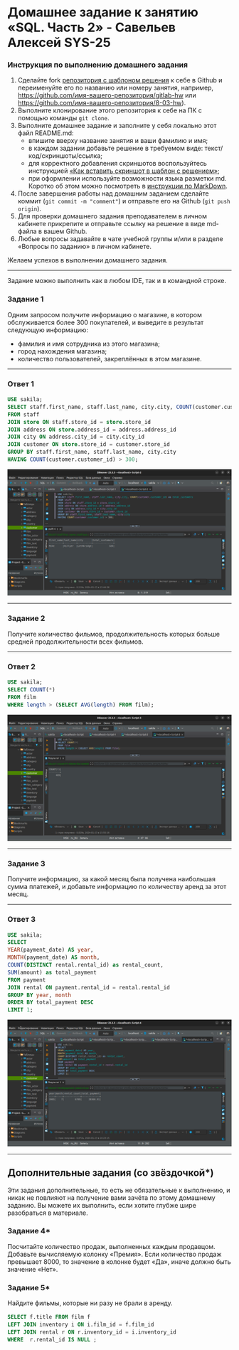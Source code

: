 # Домашнее задание к занятию «SQL. Часть 2» - Савельев Алексей SYS-25

### Инструкция по выполнению домашнего задания

1. Сделайте fork [репозитория c шаблоном решения](https://github.com/netology-code/sys-pattern-homework) к себе в Github и переименуйте его по названию или номеру занятия, например, https://github.com/имя-вашего-репозитория/gitlab-hw или https://github.com/имя-вашего-репозитория/8-03-hw).
2. Выполните клонирование этого репозитория к себе на ПК с помощью команды `git clone`.
3. Выполните домашнее задание и заполните у себя локально этот файл README.md:
   - впишите вверху название занятия и ваши фамилию и имя;
   - в каждом задании добавьте решение в требуемом виде: текст/код/скриншоты/ссылка;
   - для корректного добавления скриншотов воспользуйтесь инструкцией [«Как вставить скриншот в шаблон с решением»](https://github.com/netology-code/sys-pattern-homework/blob/main/screen-instruction.md);
   - при оформлении используйте возможности языка разметки md. Коротко об этом можно посмотреть в [инструкции по MarkDown](https://github.com/netology-code/sys-pattern-homework/blob/main/md-instruction.md).
4. После завершения работы над домашним заданием сделайте коммит (`git commit -m "comment"`) и отправьте его на Github (`git push origin`).
5. Для проверки домашнего задания преподавателем в личном кабинете прикрепите и отправьте ссылку на решение в виде md-файла в вашем Github.
6. Любые вопросы задавайте в чате учебной группы и/или в разделе «Вопросы по заданию» в личном кабинете.

Желаем успехов в выполнении домашнего задания.

---

Задание можно выполнить как в любом IDE, так и в командной строке.

### Задание 1
Одним запросом получите информацию о магазине, в котором обслуживается более 300 покупателей, и выведите в результат следующую информацию: 
- фамилия и имя сотрудника из этого магазина;
- город нахождения магазина;
- количество пользователей, закреплённых в этом магазине.
---

### Ответ 1
```sql 
USE sakila;
SELECT staff.first_name, staff.last_name, city.city, COUNT(customer.customer_id) as total_customers
FROM staff
JOIN store ON staff.store_id = store.store_id
JOIN address ON store.address_id = address.address_id
JOIN city ON address.city_id = city.city_id
JOIN customer ON store.store_id = customer.store_id
GROUP BY staff.first_name, staff.last_name, city.city
HAVING COUNT(customer.customer_id) > 300;
```

![1](scr/1.png)

---

### Задание 2

Получите количество фильмов, продолжительность которых больше средней продолжительности всех фильмов.

---
### Ответ 2

```sql
USE sakila;
SELECT COUNT(*) 
FROM film 
WHERE length > (SELECT AVG(length) FROM film);
```
![2](scr/2.png)

---

### Задание 3

Получите информацию, за какой месяц была получена наибольшая сумма платежей, и добавьте информацию по количеству аренд за этот месяц.

---
### Ответ 3

```sql
USE sakila;
SELECT 
YEAR(payment_date) AS year, 
MONTH(payment_date) AS month, 
COUNT(DISTINCT rental.rental_id) as rental_count, 
SUM(amount) as total_payment
FROM payment
JOIN rental ON payment.rental_id = rental.rental_id
GROUP BY year, month
ORDER BY total_payment DESC
LIMIT 1;
```
![3](scr/3.png)

---

## Дополнительные задания (со звёздочкой*)
Эти задания дополнительные, то есть не обязательные к выполнению, и никак не повлияют на получение вами зачёта по этому домашнему заданию. Вы можете их выполнить, если хотите глубже шире разобраться в материале.

### Задание 4*

Посчитайте количество продаж, выполненных каждым продавцом. Добавьте вычисляемую колонку «Премия». Если количество продаж превышает 8000, то значение в колонке будет «Да», иначе должно быть значение «Нет».

### Задание 5*

Найдите фильмы, которые ни разу не брали в аренду.

```sql
SELECT f.title FROM film f 
LEFT JOIN inventory i ON i.film_id = f.film_id 
LEFT JOIN rental r ON r.inventory_id = i.inventory_id 
WHERE  r.rental_id IS NULL ;
```
